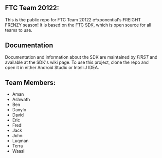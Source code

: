 ## FTC Team 20122:
This is the public repo for FTC Team 20122 e^xponential's FREIGHT FRENZY season!
It is based on the [FTC SDK](https://github.com/FIRST-Tech-Challenge/FtcRobotController), 
which is open source for all teams to use. 

## Documentation
Documentation and information about the SDK are maintained by 
*FIRST* and available at the SDK's wiki page. To use this project, 
clone the repo and open it in either Android Studio or IntelliJ IDEA.

## Team Members:
- Aman
- Ashwath
- Ben
- Danylo
- David
- Eric 
- Fred
- Jack
- John
- Luqman
- Terra
- Waasi